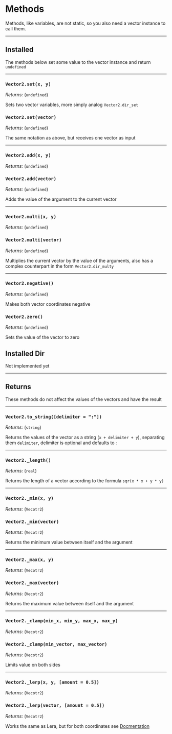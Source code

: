 # Methods
Methods, like variables, are not static, so you also need a vector instance to call them.

---

## Installed

The methods below set some value to the vector instance and return `undefined`

---

### `Vector2.set(x, y)`  

*Returns:* (`undefined`)

Sets two vector variables, more simply analog `Vector2.dir_set`

### `Vector2.set(vector)`  

*Returns:* (`undefined`)

The same notation as above, but receives one vector as input


---

### `Vector2.add(x, y)`  

*Returns:* (`undefined`)

### `Vector2.add(vector)`  

*Returns:* (`undefined`)

Adds the value of the argument to the current vector

---

### `Vector2.multi(x, y)`  

*Returns:* (`undefined`)

### `Vector2.multi(vector)`  

*Returns:* (`undefined`)

Multiplies the current vector by the value of the arguments, also has a complex counterpart in the form `Vector2.dir_multy`

---

### `Vector2.negative()`

*Returns:* (`undefined`)

Makes both vector coordinates negative

### `Vector2.zero()`

*Returns:* (`undefined`)

Sets the value of the vector to zero

## Installed Dir

Not implemented yet

---

## Returns

These methods do not affect the values of the vectors and have the result

---

### `Vector2.to_string([delimiter = ":"])`

*Returns:* (`string`)

Returns the values of the vector as a string (`x + delimiter + y`), separating them `delimiter`, delimiter is optional and defaults to `:`

---

### `Vector2._length()`

*Returns:* (`real`)

Returns the length of a vector according to the formula `sqr(x * x + y * y)`

---

### `Vector2._min(x, y)`

*Returns:* (`Vecotr2`)

### `Vector2._min(vector)`

*Returns:* (`Vecotr2`)

Returns the minimum value between itself and the argument

---

### `Vector2._max(x, y)`

*Returns:* (`Vecotr2`)

### `Vector2._max(vector)`

*Returns:* (`Vecotr2`)

Returns the maximum value between itself and the argument


---

### `Vector2._clamp(min_x, min_y, max_x, max_y)`

*Returns:* (`Vecotr2`)

### `Vector2._clamp(min_vector, max_vector)`

*Returns:* (`Vecotr2`)

Limits value on both sides

---

### `Vector2._lerp(x, y, [amount = 0.5])`

*Returns:* (`Vecotr2`)

### `Vector2._lerp(vector, [amount = 0.5])`

*Returns:* (`Vecotr2`)

Works the same as Lera, but for both coordinates see [Docmentation](https://manual.yoyogames.com/GameMaker_Language/GML_Reference/Maths_And_Numbers/Number_Functions/lerp.htm)